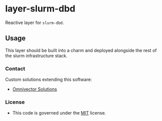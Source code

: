 # layer-slurm-dbd

Reactive layer for `slurm-dbd`.

## Usage

This layer should be built into a charm and deployed alongside the rest of the slurm infrastructure stack.

### Contact
Custom solutions extending this software:
* [Omnivector Solutions](https://omnivector.solutions/contact)

### License
* This code is governed under the [MIT](../copyright) license.

